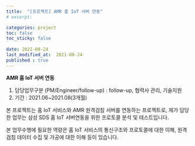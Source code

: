 ```yaml
---
title:  "[프로젝트] AMR 홈 IoT 서버 연동"
# excerpt: 

categories: project
toc: false
toc_sticky: false
 
date: 2021-08-24
last_modified_at:  2021-08-24
published : true
---
```


**AMR 홈 IoT 서버 연동**

1. 담당업무구분 (PM/Engineer/follow-up) : follow-up, 협력사 관리, 기술지원
2. 기간 : 2021.06~2021.08(3개월)

본 프로젝트는 홈 IoT 서비스와 AMR 원격검침 서버를 연동하는 프로젝트로, 제가 담당한 업무는 삼성 SDS 홈 IoT 서버연동을 위한 프로토콜 분석 및 테스트입니다.

본 업무수행에 필요한 역량은 홈 IoT 서비스의 통신구조와 프로토콜에 대한 이해, 원격검침 데이터 수집 및 가공에 대한 이해 등이 있습니다.

